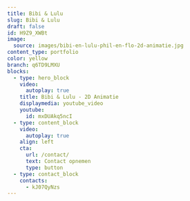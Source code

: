 ```yaml
---
title: Bibi & Lulu
slug: Bibi & Lulu
draft: false
id: H9Z9_XWBt
image:
  source: images/bibi-en-lulu-phil-en-flo-2d-animatie.jpg
content_type: portfolio
color: yellow
branch: q6TD9LMXU
blocks:
  - type: hero_block
    video:
      autoplay: true
    title: Bibi & Lulu - 2D Animatie
    displaymedia: youtube_video
    youtube:
      id: mxDUAkq5ncI
  - type: content_block
    video:
      autoplay: true
    align: left
    cta:
      url: /contact/
      text: Contact opnemen
      type: button
  - type: contact_block
    contacts:
      - kJ07QyNzs
---
```

